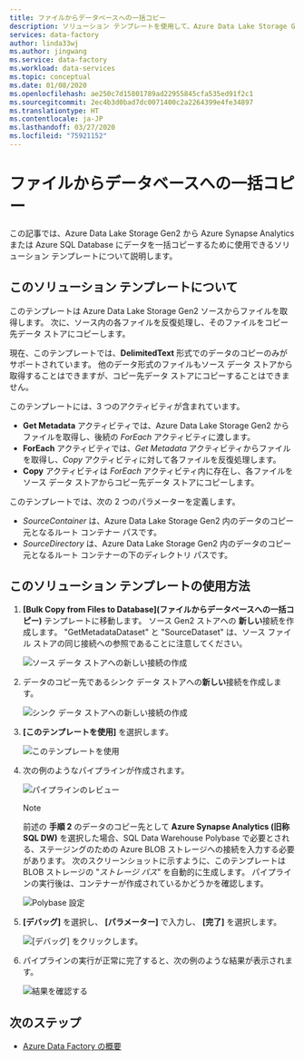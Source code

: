 ```yaml
---
title: ファイルからデータベースへの一括コピー
description: ソリューション テンプレートを使用して、Azure Data Lake Storage Gen2 から Azure Synapse Analytics または Azure SQL Database にデータを一括コピーする方法について説明します。
services: data-factory
author: linda33wj
ms.author: jingwang
ms.service: data-factory
ms.workload: data-services
ms.topic: conceptual
ms.date: 01/08/2020
ms.openlocfilehash: ae250c7d15801789ad22955845cfa535ed91f2c1
ms.sourcegitcommit: 2ec4b3d0bad7dc0071400c2a2264399e4fe34897
ms.translationtype: HT
ms.contentlocale: ja-JP
ms.lasthandoff: 03/27/2020
ms.locfileid: "75921152"
---
```

# <a name="bulk-copy-from-files-to-database"></a>ファイルからデータベースへの一括コピー

この記事では、Azure Data Lake Storage Gen2 から Azure Synapse Analytics または Azure SQL Database にデータを一括コピーするために使用できるソリューション テンプレートについて説明します。

## <a name="about-this-solution-template"></a>このソリューション テンプレートについて

このテンプレートは Azure Data Lake Storage Gen2 ソースからファイルを取得します。 次に、ソース内の各ファイルを反復処理し、そのファイルをコピー先データ ストアにコピーします。 

現在、このテンプレートでは、**DelimitedText** 形式でのデータのコピーのみがサポートされています。 他のデータ形式のファイルもソース データ ストアから取得することはできますが、コピー先データ ストアにコピーすることはできません。  

このテンプレートには、3 つのアクティビティが含まれています。
- **Get Metadata** アクティビティでは、Azure Data Lake Storage Gen2 からファイルを取得し、後続の *ForEach* アクティビティに渡します。
- **ForEach** アクティビティでは、*Get Metadata* アクティビティからファイルを取得し、*Copy* アクティビティに対して各ファイルを反復処理します。
- **Copy** アクティビティは *ForEach* アクティビティ内に存在し、各ファイルをソース データ ストアからコピー先データ ストアにコピーします。

このテンプレートでは、次の 2 つのパラメーターを定義します。
- *SourceContainer* は、Azure Data Lake Storage Gen2 内のデータのコピー元となるルート コンテナー パスです。 
- *SourceDirectory* は、Azure Data Lake Storage Gen2 内のデータのコピー元となるルート コンテナーの下のディレクトリ パスです。

## <a name="how-to-use-this-solution-template"></a>このソリューション テンプレートの使用方法

1. **[Bulk Copy from Files to Database]\(ファイルからデータベースへの一括コピー\)** テンプレートに移動します。 ソース Gen2 ストアへの **新しい**接続を作成します。 "GetMetadataDataset" と "SourceDataset" は、ソース ファイル ストアの同じ接続への参照であることに注意してください。

    ![ソース データ ストアへの新しい接続の作成](media/solution-template-bulk-copy-from-files-to-database/source-connection.png)

2. データのコピー先であるシンク データ ストアへの**新しい**接続を作成します。

    ![シンク データ ストアへの新しい接続の作成](media/solution-template-bulk-copy-from-files-to-database/destination-connection.png)
    
3. **[このテンプレートを使用]** を選択します。

    ![このテンプレートを使用](media/solution-template-bulk-copy-from-files-to-database/use-template.png)
    
4. 次の例のようなパイプラインが作成されます。

    ![パイプラインのレビュー](media/solution-template-bulk-copy-from-files-to-database/new-pipeline.png)

    > [!NOTE]
    > 前述の **手順 2** のデータのコピー先として **Azure Synapse Analytics (旧称 SQL DW)** を選択した場合、SQL Data Warehouse Polybase で必要とされる、ステージングのための Azure BLOB ストレージへの接続を入力する必要があります。 次のスクリーンショットに示すように、このテンプレートは BLOB ストレージの "*ストレージ パス*" を自動的に生成します。 パイプラインの実行後は、コンテナーが作成されているかどうかを確認します。
        
    ![Polybase 設定](media/solution-template-bulk-copy-from-files-to-database/staging-account.png)

5. **[デバッグ]** を選択し、 **[パラメーター]** で入力し、 **[完了]** を選択します。

    ![**[デバッグ]** をクリックします。](media/solution-template-bulk-copy-from-files-to-database/debug-run.png)

6. パイプラインの実行が正常に完了すると、次の例のような結果が表示されます。

    ![結果を確認する](media/solution-template-bulk-copy-from-files-to-database/run-succeeded.png)

       
## <a name="next-steps"></a>次のステップ

- [Azure Data Factory の概要](introduction.md)